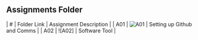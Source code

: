## Assignments Folder

|  #   | Folder Link | Assignment Description |
| A01 | ![A01](https://github.com/derrk/4883-Software-Tools-Pollock/tree/main/Assignments/A01)        |   Setting up Github and Comms                     |
| A02   | ![A02]            |   Software Tool             |

